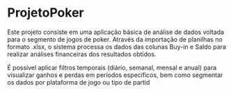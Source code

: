 # ProjetoPoker

Este projeto consiste em uma aplicação básica de análise de dados voltada para o segmento de jogos de poker. Através da importação de planilhas no formato .xlsx, o sistema processa os dados das colunas Buy-in e Saldo para realizar análises financeiras dos resultados obtidos.

É possível aplicar filtros temporais (diário, semanal, mensal e anual) para visualizar ganhos e perdas em períodos específicos, bem como segmentar os dados por plataforma de jogo ou tipo de partid
